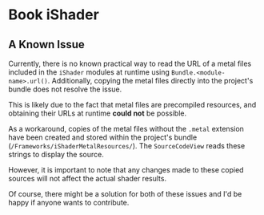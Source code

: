 # Book iShader



## A Known Issue

Currently, there is no known practical way to read the URL of a metal files included in the `iShader` modules at runtime using `Bundle.<module-name>.url()`. Additionally, copying the metal files directly into the project's bundle does not resolve the issue.

This is likely due to the fact that metal files are precompiled resources, and obtaining their URLs at runtime **could not** be possible.

As a workaround, copies of the metal files without the `.metal` extension have been created and stored within the project's bundle (`/Frameworks/iShaderMetalResources/`). The `SourceCodeView` reads these strings to display the source.

However, it is important to note that any changes made to these copied sources will not affect the actual shader results.

Of course, there might be a solution for both of these issues and I'd be happy if anyone wants to contribute.

